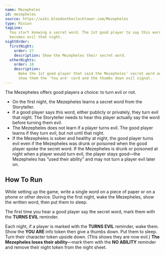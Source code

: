 ```yaml
---
name: Mezepheles
id: mezepheles
source: https://wiki.bloodontheclocktower.com/Mezepheles
type: Minion
tagLine:
  You start knowing a secret word. The 1st good player to say this word
  becomes evil that night.
nightOrder:
  firstNight:
    order: 27
    description: Show the Mezepheles their secret word.
  otherNights:
    order: 18
    description:
      Wake the 1st good player that said the Mezepheles' secret word and
      show them the 'You are' card and the thumbs down evil signal.
---
```


The Mezepheles offers good players a choice: to turn evil or not.

- On the first night, the Mezepheles learns a secret word from the
  Storyteller.
- If a good player says this word, either publicly or privately, they
  turn evil that night. The Storyteller needs to hear this player
  actually say the word before turning them evil.
- The Mezepheles does not learn if a player turns evil. The good player
  learns if they turn evil, but not until that night.
- If the Mezepheles is sober and healthy at night, the good player turns
  evil even if the Mezepheles was drunk or poisoned when the good player
  spoke the secret word. If the Mezepheles is drunk or poisoned at night
  when a player would turn evil, the player stays good—the Mezepheles
  has “used their ability” and may not turn a player evil later on.

## How To Run

While setting up the game, write a single word on a piece of paper or on
a phone or other device. During the first night, wake the Mezepheles,
show the written word, then put them to sleep.

The first time you hear a good player say the secret word, mark them
with the **TURNS EVIL** reminder.

Each night, if a player is marked with the **TURNS EVIL** reminder, wake
them. Show the **YOU ARE** info token then give a thumbs down. Put them
to sleep. Turn their character token upside down. (This shows they are
now evil.) **The Mezepheles loses their ability**—mark them with the
**NO ABILITY** reminder and remove their night token from the night
sheet.
